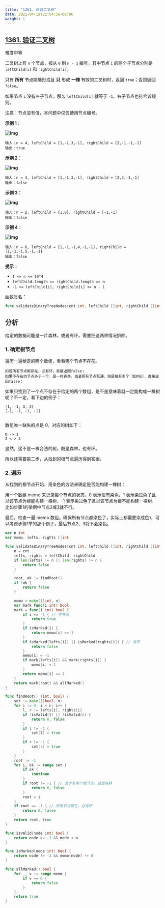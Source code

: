 ```yaml
---
title: "1361. 验证二叉树"
date: 2021-04-19T22:04:56+08:00
weight: 1
---
```


## [1361. 验证二叉树](https://leetcode-cn.com/problems/validate-binary-tree-nodes/)

难度中等

二叉树上有 `n` 个节点，按从 `0` 到 `n - 1` 编号，其中节点 `i` 的两个子节点分别是 `leftChild[i]` 和 `rightChild[i]`。

只有 **所有** 节点能够形成且 **只** 形成 **一棵** 有效的二叉树时，返回 `true`；否则返回 `false`。

如果节点 `i` 没有左子节点，那么 `leftChild[i]` 就等于 `-1`。右子节点也符合该规则。

注意：节点没有值，本问题中仅仅使用节点编号。

**示例 1：**

**![img](https://assets.leetcode-cn.com/aliyun-lc-upload/uploads/2020/02/23/1503_ex1.png)**

```
输入：n = 4, leftChild = [1,-1,3,-1], rightChild = [2,-1,-1,-1]
输出：true
```

**示例 2：**

**![img](https://assets.leetcode-cn.com/aliyun-lc-upload/uploads/2020/02/23/1503_ex2.png)**

```
输入：n = 4, leftChild = [1,-1,3,-1], rightChild = [2,3,-1,-1]
输出：false
```

**示例 3：**

**![img](https://assets.leetcode-cn.com/aliyun-lc-upload/uploads/2020/02/23/1503_ex3.png)**

```
输入：n = 2, leftChild = [1,0], rightChild = [-1,-1]
输出：false
```

**示例 4：**

**![img](https://assets.leetcode-cn.com/aliyun-lc-upload/uploads/2020/02/23/1503_ex4.png)**

```
输入：n = 6, leftChild = [1,-1,-1,4,-1,-1], rightChild = [2,-1,-1,5,-1,-1]
输出：false
```

**提示：**

- `1 <= n <= 10^4`
- `leftChild.length == rightChild.length == n`
- `-1 <= leftChild[i], rightChild[i] <= n - 1`

函数签名：

```go
func validateBinaryTreeNodes(cnt int, leftChild []int, rightChild []int) bool
```

## 分析

给定的数据可能是一片森林，或者有环。需要把这两种情况排除。

### 1. 确定根节点

遍历一遍给定的两个数组，看看哪个节点不存在。

```
如若所有节点都存在，必有环，直接返回false；
如果不存在的节点多于一个，是一片森林，或者所有节点联通，但是根有多个（如M形），直接返回false；
```

如果只找到了一个点不存在于给定的两个数组，是不是意味着就一定能构成一棵树呢？不一定，看下边的例子：

```
[1, -1, 3, 2]
[-1, -1, -1, -1]


```

数组唯一缺失的点是 0，对应的树如下：

```
0 -> 1
2 <-> 3
```

显然，这不是一棵合法的树，既是森林，也有环。

所以还需要第二步，从找到的根节点遍历得到答案。

### 2. 遍历

从找到的根节点开始，用染色的方法来确定是否能构建一棵树：

用一个数组 memo 来记录每个节点的状态，0 表示没有染色，1 表示染过色了且以该节点为根能构建一棵树，-1 表示染过色了且以该节点为根不能构建一棵树，比如步骤1的举例中节点2或3就不行。

最后，检查一遍 memo 数组，确保所有节点都染色了，实际上都需要染成色1，可以考虑步骤1举的那个例子，最后节点2、3将不会染色。

```go
var n int
var memo, lefts, rights []int

func validateBinaryTreeNodes(cnt int, leftChild []int, rightChild []int) bool {
	n = cnt
	lefts, rights = leftChild, rightChild
	if len(lefts) != n || len(rights) != n {
		return false
	}

	root, ok := findRoot()
	if !ok {
		return false
	}

	memo = make([]int, n)
	var mark func(i int) bool
	mark = func(i int) bool {
		if i == -1 { // 空节点
			return true
		}
		if isMarked(i) {
			return memo[i] == 1
		}
		if isMarked(lefts[i]) || isMarked(rights[i]) { // 有环
			return false
		}
		memo[i] = -1
		if mark(lefts[i]) && mark(rights[i]) {
			memo[i] = 1
		}
		return memo[i] == 1
	}
	return mark(root) && allMarked()
}

func findRoot() (int, bool) {
	set := make([]bool, n)
	for i := 0; i < n; i++ {
		l, r := lefts[i], rights[i]
		if !isValid(l) || !isValid(r) {
			return 0, false
		}
		if l != -1 {
			set[l] = true
		}
		if r != -1 {
			set[r] = true
		}
	}
	root := -1
	for i, ok := range set {
		if ok {
			continue
		}
		if root != -1 { // 至少有两个根节点，这是森林
			return 0, false
		}
		root = i
	}
	if root == -1 { // 所有节点都在，必有环
		return 0, false
	}
	return root, true
}

func isValid(node int) bool {
	return node >= -1 && node < n
}

func isMarked(node int) bool {
	return node != -1 && memo[node] != 0
}

func allMarked() bool {
	for _, v := range memo {
		if v == 0 {
			return false
		}
	}
	return true
}
```

